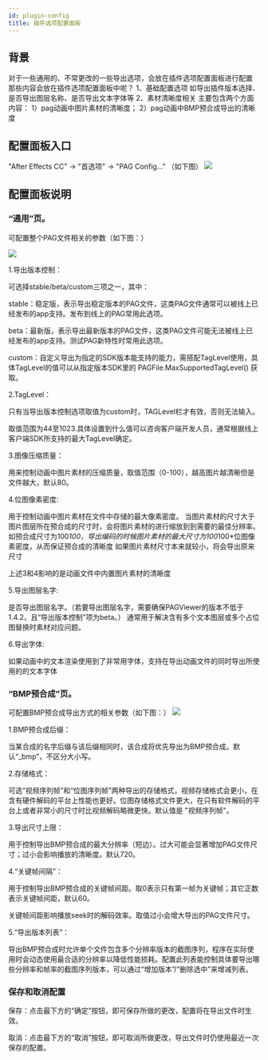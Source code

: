 ```yaml
---
id: plugin-config
title: 插件选项配置面板
---
```

## 背景
对于一些通用的、不常更改的一些导出选项，会放在插件选项配置面板进行配置
那些内容会放在插件选项配置面板中呢？
1、基础配置选项
   如导出插件版本选择、是否导出图层名称、是否导出文本字体等
2、素材清晰度相关
   主要包含两个方面内容：
   1）pag动画中图片素材的清晰度；
   2）pag动画中BMP预合成导出的清晰度

## 配置面板入口

"After Effects CC" -> "首选项" -> "PAG Config..." （如下图）
![](/img/docs/plugin_config1.png)

## 配置面板说明

### “通用”页。

可配置整个PAG文件相关的参数（如下图：）

![](/img/docs/plugin_config2.jpg)

1.导出版本控制：

可选择stable/beta/custom三项之一，其中：

stable：稳定版，表示导出稳定版本的PAG文件，这类PAG文件通常可以被线上已经发布的app支持。发布到线上的PAG常用此选项。

beta：最新版，表示导出最新版本的PAG文件，这类PAG文件可能无法被线上已经发布的app支持。测试PAG新特性时常用此选项。

custom：自定义导出为指定的SDK版本能支持的能力，需搭配TagLevel使用，具体TagLevel的值可以从指定版本SDK里的 PAGFile.MaxSupportedTagLevel() 获取。

2.TagLevel：

只有当导出版本控制选项取值为custom时，TAGLevel栏才有效，否则无法输入。

取值范围为44至1023.具体设置到什么值可以咨询客户端开发人员，通常根据线上客户端SDK所支持的最大TagLevel确定。

3.图像压缩质量：

用来控制动画中图片素材的压缩质量，取值范围（0-100），越高图片越清晰但是文件越大，默认80。

4.位图像素密度: 

用于控制动画中图片素材在文件中存储的最大像素密度。
当图片素材的尺寸大于图片图层所在预合成的尺寸时，会将图片素材的进行缩放到到需要的最佳分辨率。
如预合成尺寸为100*100，导出编码的时候图片素材的最大尺寸为100*100*位图像素密度，从而保证预合成的清晰度
如果图片素材尺寸本来就较小，将会导出原来尺寸

上述3和4影响的是动画文件中内置图片素材的清晰度


5.导出图层名字: 

是否导出图层名字。（若要导出图层名字，需要确保PAGViewer的版本不低于1.4.2，且“导出版本控制”项为beta。）
通常用于解决含有多个文本图层或多个占位图替换时素材对应问题。

6.导出字体:

如果动画中的文本渲染使用到了非常用字体，支持在导出动画文件的同时导出所使用的的文本字体

### “BMP预合成”页。

可配置BMP预合成导出方式的相关参数（如下图：）
![](/img/docs/plugin_config3.jpg)

1.BMP预合成后缀：

当某合成的名字后缀与该后缀相同时，该合成将优先导出为BMP预合成。默认“_bmp”，不区分大小写。

2.存储格式：

可选“视频序列帧”和“位图序列帧”两种导出的存储格式，视频存储格式会更小，在含有硬件解码的平台上性能也更好。位图存储格式文件更大，在只有软件解码的平台上或者非常小的尺寸时比视频解码略微更快。默认值是 "视频序列帧"。

3.导出尺寸上限：

用于控制导出BMP预合成的最大分辨率（短边）。过大可能会显著增加PAG文件尺寸；过小会影响播放的清晰度。默认720。

4.“关键帧间隔”：

用于控制导出BMP预合成的关键帧间距。取0表示只有第一帧为关键帧；其它正数表示关键帧间距，默认60。

关键帧间距影响播放seek时的解码效率。取值过小会增大导出的PAG文件尺寸。

5.“导出版本列表”：

导出BMP预合成时允许单个文件包含多个分辨率版本的截图序列，程序在实际使用时会动态使用最合适的分辨率以降低性能损耗。配置此列表能控制具体要导出哪些分辨率和帧率的截图序列版本，可以通过“增加版本”/“删除选中”来增减列表。

### 保存和取消配置

保存：点击最下方的“确定”按钮，即可保存所做的更改，配置将在导出文件时生效。

取消：点击最下方的“取消”按钮，即可取消所做更改，导出文件时仍使用最近一次保存的配置。





